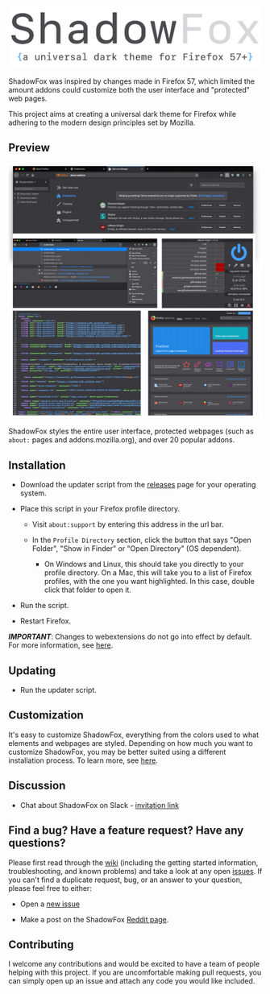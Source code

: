 ![header](.github/Screenshots/header.png)

ShadowFox was inspired by changes made in Firefox 57, which limited the amount addons could customize both the user interface and "protected" web pages.

This project aims at creating a universal dark theme for Firefox while adhering to the modern design principles set by Mozilla.

## Preview

![preferences](.github/Screenshots/preview.png)

ShadowFox styles the entire user interface, protected webpages (such as `about:` pages and addons.mozilla.org), and over 20 popular addons.

## Installation

* Download the updater script from the [releases](https://github.com/overdodactyl/ShadowFox/releases) page for your operating system.

* Place this script in your Firefox profile directory.

  * Visit `about:support` by entering this address in the url bar.

  * In the `Profile Directory` section, click the button that says "Open Folder", "Show in Finder" or "Open Directory" (OS dependent).

    * On Windows and Linux, this should take you directly to your profile directory. On a Mac, this will take you to a list of Firefox profiles, with the one you want highlighted. In this case, double click that folder to open it.

* Run the script.

* Restart Firefox.

***IMPORTANT***: Changes to webextensions do not go into effect by default. For more information, see [here](https://github.com/overdodactyl/ShadowFox/wiki/Altering-webextensions).

## Updating

* Run the updater script.

## Customization

It's easy to customize ShadowFox, everything from the colors used to what elements and webpages are styled.  Depending on how much you want to customize ShadowFox, you may be better suited using a different installation process.  To learn more, see [here](https://github.com/overdodactyl/ShadowFox/wiki/Getting-Started).

## Discussion

* Chat about ShadowFox on Slack - [invitation link](https://join.slack.com/t/shadowfox-workspace/shared_invite/enQtMzI5Nzk5OTk1MjcxLThkMDgwOGE5ZDY1MDUyNjIwNWQ2MTlmMjEwZTJiZmZjYTUxODM4ZTRkNzhiNGRhZTFhMjdjMTFjMTQ3YjZjYzU)

## Find a bug? Have a feature request? Have any questions?

Please first read through the [wiki](https://github.com/overdodactyl/ShadowFox/wiki/) (including the getting started information, troubleshooting, and known problems) and take a look at any open [issues](https://github.com/overdodactyl/ShadowFox/issues).  If you can't find a duplicate request, bug, or an answer to your question, please feel free to either:

* Open a [new issue](https://github.com/overdodactyl/ShadowFox/issues/new)

* Make a post on the ShadowFox [Reddit page](https://www.reddit.com/r/ShadowFoxCSS/).


## Contributing

I welcome any contributions and would be excited to have a team of people helping with this project.  If you are uncomfortable making pull requests, you can simply open up an issue and attach any code you would like included.
